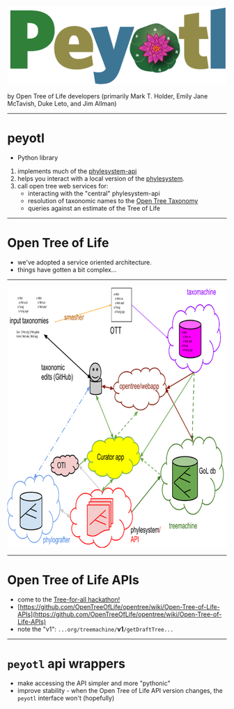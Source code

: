 # 
<div id="container">
 <img alt="2014 Architecture" src="peyotl-logo.png" />
</div>


by Open Tree of Life developers (primarily Mark T. Holder, Emily Jane McTavish, Duke Leto, and Jim Allman)

---
# peyotl

* Python library
1. implements much of the [phylesystem-api](https://github.com/OpenTreeOfLife/phylesystem-api)
1. helps you interact with a local version of the [phylesystem](https://github.com/OpenTreeOfLife/phylesystem).
2. call open tree web services for:
    * interacting with the "central" phylesystem-api
    * resolution of taxonomic names to the [Open Tree Taxonomy](https://github.com/OpenTreeOfLife/reference-taxonomy/wiki)
    * queries against an estimate of the Tree of Life

---
# Open Tree of Life
* we've adopted a service oriented architecture.
* things have gotten a bit complex...

---
<div id="container">
 <img alt="2014 Architecture" src="images/architecture-user-2014.svg" width="800" height="600" />
</div>

---
# Open Tree of Life APIs

* come to the [Tree-for-all hackathon!](https://docs.google.com/document/d/10bjPVPnITJKvIt9ZWsM5-IK7h7H7QooWWwZBLnZ9cEA)
* [https://github.com/OpenTreeOfLife/opentree/wiki/Open-Tree-of-Life-APIs](https://github.com/OpenTreeOfLife/opentree/wiki/Open-Tree-of-Life-APIs)
* note the "v1": `...org/treemachine/`**v1**`/getDraftTree...`

---
# `peyotl` api wrappers

* make accessing the API simpler and more "pythonic"
* improve stability - when the Open Tree of Life API version changes, the `peyotl` interface won't (hopefully)

